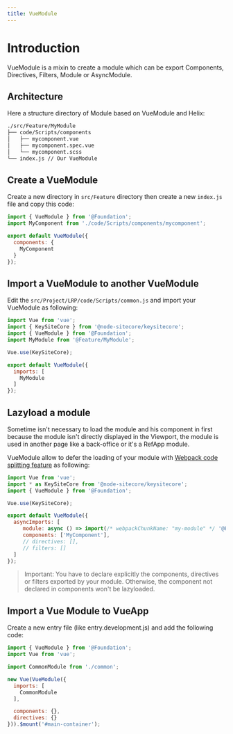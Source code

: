 ```yaml
---
title: VueModule
---
```

# Introduction

VueModule is a mixin to create a module which can be export Components, Directives, Filters, Module or AsyncModule.

## Architecture

Here a structure directory of Module based on VueModule and Helix:

```bash
./src/Feature/MyModule
├── code/Scripts/components
│   ├── mycomponent.vue
│   ├── mycomponent.spec.vue
│   └── mycomponent.scss
└── index.js // Our VueModule
```

## Create a VueModule

Create a new directory in `src/Feature` directory then create a new `index.js` file and copy this code:

```javascript
import { VueModule } from '@Foundation';
import MyComponent from './code/Scripts/components/mycomponent';

export default VueModule({
  components: {
    MyComponent
  }
});
```

## Import a VueModule to another VueModule

Edit the `src/Project/LRP/code/Scripts/common.js` and import your VueModule as following:

```javascript
import Vue from 'vue';
import { KeySiteCore } from '@node-sitecore/keysitecore';
import { VueModule } from '@Foundation';
import MyModule from '@Feature/MyModule';

Vue.use(KeySiteCore);

export default VueModule({
  imports: [
    MyModule
  ]
});
```

## Lazyload a module

Sometime isn't necessary to load the module and his component in first because the module isn't directly displayed
in the Viewport, the module is used in another page like a back-office or it's a RefApp module.

VueModule allow to defer the loading of your module with [Webpack code splitting feature](https://webpack.js.org/guides/code-splitting/) as following:

```javascript
import Vue from 'vue';
import * as KeySiteCore from '@node-sitecore/keysitecore';
import { VueModule } from '@Foundation';

Vue.use(KeySiteCore);

export default VueModule({
  asyncImports: [
     module: async () => import(/* webpackChunkName: "my-module" */ '@Feature/MyModule'),
     components: ['MyComponent'],
     // directives: [],
     // filters: []
  ]
});
```

> Important: You have to declare explicitly the components, directives or filters exported by your module. Otherwise, the component not declared
in components won't be lazyloaded.

## Import a Vue Module to VueApp

Create a new entry file (like entry.development.js) and add the following code:

```javascript
import { VueModule } from '@Foundation';
import Vue from 'vue';

import CommonModule from './common';

new Vue(VueModule({
  imports: [
    CommonModule
  ],

  components: {},
  directives: {}
})).$mount('#main-container');

```



